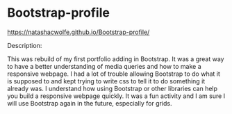 # Bootstrap-profile 

https://natashacwolfe.github.io/Bootstrap-profile/

Description: 

This was rebuild of my first portfolio adding in Bootstrap. It was a great way to have a better understanding of media queries and how to make a responsive webpage. I had a lot of trouble allowing Bootstrap to do what it is supposed to and kept trying to write css to tell it to do something it already was. I understand how using Bootstrap or other libraries can help you build a responsive webpage quickly. It was a fun activity and I am sure I will use Bootstrap again in the future, especially for grids.
